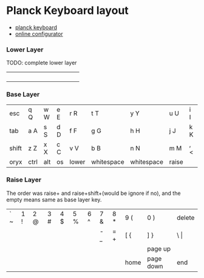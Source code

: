 # Planck Keyboard layout

- [planck keyboard](https://ergodox-ez.com/pages/planck)
- [online configurator](https://configure.ergodox-ez.com/planck-ez/layouts/Xqbmy/latest/0)

### Lower Layer

TODO: complete lower layer

|     |     |     |     |     |     |     |     |     |     |     |     |
| --- | --- | --- | --- | --- | --- | --- | --- | --- | --- | --- | --- |
|     |     |     |     |     |     |     |     |     |     |     |     |
|     |     |     |     |     |     |     |     |     |     |     |     |
|     |     |     |     |     |     |     |     |     |     |     |     |
|     |     |     |     |     |     |     |     |     |     |     |     |

### Base Layer

|       |      |     |     |       |            |            |       |     |      |      |           |
| ----- | ---- | --- | --- | ----- | ---------- | ---------- | ----- | --- | ---- | ---- | --------- |
| esc   | q Q  | w W | e E | r R   | t T        | y Y        | u U   | i I | o O  | p P  | backspace |
| tab   | a A  | s S | d D | f F   | g G        | h H        | j J   | k K | l L  | ; :  | ' "       |
| shift | z Z  | x X | c C | v V   | b B        | n N        | m M   | , < | . >  | up   | enter     |
| oryx  | ctrl | alt | os  | lower | whitespace | whitespace | raise |     | left | down | right     |

### Raise Layer

The order was raise+<key> and raise+shift+<key>(would be ignore if no), and the empty means same as base layer key.

|         |     |     |     |      |     |     |      |      |      |           |          |
| ------- | --- | --- | --- | ---- | --- | --- | ---- | ---- | ---- | --------- | -------- |
| &#96; ~ | 1 ! | 2 @ | 3 # | 4 \$ | 5 % | 6 ^ | 7 &  | 8 \* | 9 (  | 0 )       | delete   |
|         |     |     |     |      |     |     | - \_ | = +  | [ {  | ] }       | \ &#124; |
|         |     |     |     |      |     |     |      |      |      | page up   |          |
|         |     |     |     |      |     |     |      |      | home | page down | end      |
